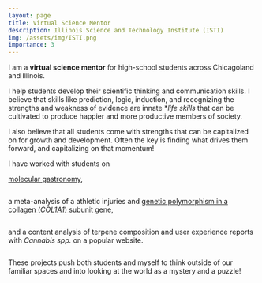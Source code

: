 ```yaml
---
layout: page
title: Virtual Science Mentor
description: Illinois Science and Technology Institute (ISTI) 
img: /assets/img/ISTI.png
importance: 3
---
```


I am a **virtual science mentor** for high-school students across Chicagoland and Illinois. 

I help students develop their scientific thinking and communication skills. I believe that skills like prediction, logic, induction, and recognizing the strengths and weakness of evidence are innate **life skills* that can be cultivated to produce happier and more productive members of society.

I also believe that all students come with strengths that can be capitalized on for growth and development. Often the key is finding what drives them forward, and capitalizing on that momentum!

I have worked with students on 

[molecular gastronomy](https://www.sciencedirect.com/topics/agricultural-and-biological-sciences/molecular-gastronomy), 


<div class="row">
    <div class="mx-auto" style="width: 500px">
        <img class="img-fluid rounded z-depth-1" src="{{ '/assets/img/molec_gastro.png' | relative_url }}" alt="" title="example image"/>
    </div>
</div>


a meta-analysis of a athletic injuries and [genetic polymorphism in a collagen (*COL1A1*) subunit gene](https://www.genecards.org/cgi-bin/carddisp.pl?gene=COL1A1), 


<div class="row">
    <div class="mx-auto" style="width: 250px">
        <img class="img-fluid rounded z-depth-1" src="{{ '/assets/img/DNA_ankle_injury.png' | relative_url }}" alt="" title="example image"/>
    </div>
</div>


and a content analysis of terpene composition and user experience reports with *Cannabis spp.* on a popular website.

<div class="row">
    <div class="mx-auto" style="width: 250px">
        <img class="img-fluid rounded z-depth-1" src="{{ '/assets/img/entourage_effect.png' | relative_url }}" alt="" title="example image"/>
    </div>
</div>

These projects push both students and myself to think outside of our familiar spaces and into looking at the world as a mystery and a puzzle!
